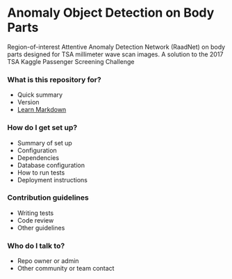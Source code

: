 # Anomaly Object Detection on Body Parts #

Region-of-interest Attentive Anomaly Detection Network (RaadNet) on body parts designed for TSA millimeter wave scan images. A solution to the 2017 TSA Kaggle Passenger Screening Challenge

### What is this repository for? ###

* Quick summary
* Version
* [Learn Markdown](https://bitbucket.org/tutorials/markdowndemo)

### How do I get set up? ###

* Summary of set up
* Configuration
* Dependencies
* Database configuration
* How to run tests
* Deployment instructions

### Contribution guidelines ###

* Writing tests
* Code review
* Other guidelines

### Who do I talk to? ###

* Repo owner or admin
* Other community or team contact